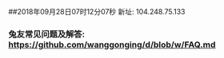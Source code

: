 ##2018年09月28日07时12分07秒 新址: 104.248.75.133
### 兔友常见问题及解答: https://github.com/wanggonging/d/blob/w/FAQ.md
